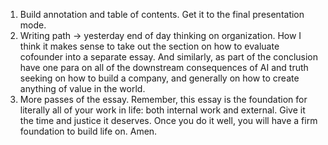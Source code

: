 1. Build annotation and table of contents. Get it to the final presentation mode.
2. Writing path -> yesterday end of day thinking on organization. How I think it makes sense to take out the section on how to evaluate cofounder into a separate essay. And similarly, as part of the conclusion have one para on all of the downstream consequences of AI and truth seeking on how to build a company, and generally on how to create anything of value in the world.
3. More passes of the essay. Remember, this essay is the foundation for literally all of your work in life: both internal work and external. Give it the time and justice it deserves. Once you do it well, you will have a firm foundation to build life on. Amen.